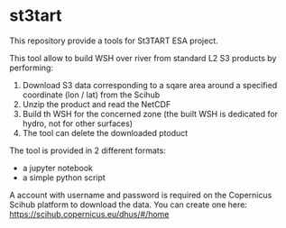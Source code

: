 # st3tart
This repository provide a tools for St3TART ESA project.

This tool allow to build WSH over river from standard L2 S3 products by performing:
1. Download S3 data corresponding to a sqare area around a specified coordinate (lon / lat) from the Scihub
2. Unzip the product and read the NetCDF
3. Build th WSH for the concerned zone (the built WSH is dedicated for hydro, not for other surfaces)
4. The tool can delete the downloaded ptoduct

The tool is provided in 2 different formats:
- a jupyter notebook
- a simple python script

A account with username and password is required on the Copernicus Scihub platform to download the data.
You can create one here: https://scihub.copernicus.eu/dhus/#/home

